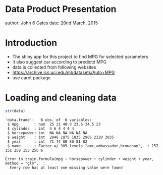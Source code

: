 Data Product Presentation
========================================================
author: John 6 Gates
date: 20nd March, 2015

Introduction
========================================================

- The shiny app for this project to find MPG for selected parameters
- It also suggest car according to predictd MPG 
- data is collected from following websites
- https://archive.ics.uci.edu/ml/datasets/Auto+MPG
- use caret package.

Loading and cleaning data
========================================================


```r
str(data)
```

```
'data.frame':	6 obs. of  6 variables:
 $ mpg       : num  25 21 40.9 23.6 34.5 23
 $ cylinder  : int  4 6 4 4 4 4
 $ horsepower: int  NA NA NA NA NA NA
 $ weight    : int  2046 2875 1835 2905 2320 3035
 $ year      : int  71 74 80 80 81 82
 $ name      : Factor w/ 305 levels "amc,ambassador,brougham",..: 157 151 258 153 256 6
```

















```
Error in train.formula(mpg ~ horsepower + cylinder + weight + year, method = "glm",  : 
  Every row has at least one missing value were found
```
